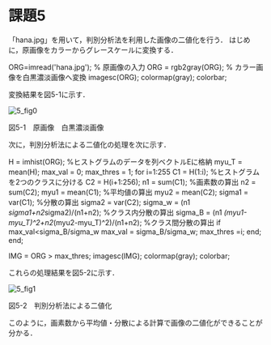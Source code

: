 # 課題5
「hana.jpg」を用いて，判別分析法を利用した画像の二値化を行う．
はじめに，原画像をカラーからグレースケールに変換する．

ORG=imread('hana.jpg'); % 原画像の入力
ORG = rgb2gray(ORG); % カラー画像を白黒濃淡画像へ変換
imagesc(ORG); colormap(gray); colorbar;

変換結果を図5-1に示す．

![5_fig0](https://user-images.githubusercontent.com/35133431/35190516-ef9ec70c-fea6-11e7-938b-1affdc9a3d2a.png)

図5-1　原画像　白黒濃淡画像

次に，判別分析法による二値化の処理を次に示す．

H = imhist(ORG); %ヒストグラムのデータを列ベクトルEに格納
myu_T = mean(H);
max_val = 0;
max_thres = 1;
for i=1:255
C1 = H(1:i); %ヒストグラムを2つのクラスに分ける
C2 = H(i+1:256);
n1 = sum(C1); %画素数の算出
n2 = sum(C2);
myu1 = mean(C1); %平均値の算出
myu2 = mean(C2);
sigma1 = var(C1); %分散の算出
sigma2 = var(C2);
sigma_w = (n1 *sigma1+n2*sigma2)/(n1+n2); %クラス内分散の算出
sigma_B = (n1 *(myu1-myu_T)^2+n2*(myu2-myu_T)^2)/(n1+n2); %クラス間分散の算出
if max_val<sigma_B/sigma_w
max_val = sigma_B/sigma_w;
max_thres =i;
end;
end;

IMG = ORG > max_thres;
imagesc(IMG); colormap(gray); colorbar;

これらの処理結果を図5-2に示す．

![5_fig1](https://user-images.githubusercontent.com/35133431/35190528-349ca91e-fea7-11e7-9e26-cb15c14e776d.png)

図5-2　判別分析法による二値化

このように，画素数から平均値・分散による計算で画像の二値化ができることが分かる．

